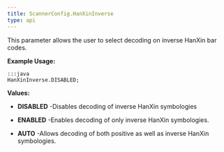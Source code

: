```yaml
---
title: ScannerConfig.HanXinInverse
type: api
---
```



This parameter allows the user to select decoding on inverse HanXin bar codes.
 
 

**Example Usage:**
	
	:::java	
	HanXinInverse.DISABLED;


**Values:**

* **DISABLED** -Disables decoding of inverse HanXin symbologies

* **ENABLED** -Enables decoding of only inverse HanXin symbologies.

* **AUTO** -Allows decoding of both positive as well as inverse HanXin symbologies.


